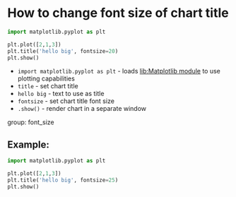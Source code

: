 # How to change font size of chart title

```python
import matplotlib.pyplot as plt

plt.plot([2,1,3])
plt.title('hello big', fontsize=20)
plt.show()
```

- `import matplotlib.pyplot as plt` - loads [lib:Matplotlib module](python-matplotlib/how-to-install-matplotlib-python-lib-in-ubuntu-ubuntuversion) to use plotting capabilities
- `title` - set chart title
- `hello big` - text to use as title
- `fontsize` - set chart title font size
- `.show()` - render chart in a separate window

group: font_size

## Example: 
```python
import matplotlib.pyplot as plt

plt.plot([2,1,3])
plt.title('hello big', fontsize=25)
plt.show()
```

